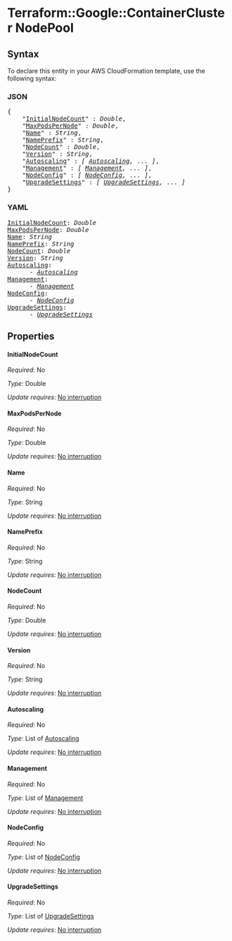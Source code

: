 # Terraform::Google::ContainerCluster NodePool

## Syntax

To declare this entity in your AWS CloudFormation template, use the following syntax:

### JSON

<pre>
{
    "<a href="#initialnodecount" title="InitialNodeCount">InitialNodeCount</a>" : <i>Double</i>,
    "<a href="#maxpodspernode" title="MaxPodsPerNode">MaxPodsPerNode</a>" : <i>Double</i>,
    "<a href="#name" title="Name">Name</a>" : <i>String</i>,
    "<a href="#nameprefix" title="NamePrefix">NamePrefix</a>" : <i>String</i>,
    "<a href="#nodecount" title="NodeCount">NodeCount</a>" : <i>Double</i>,
    "<a href="#version" title="Version">Version</a>" : <i>String</i>,
    "<a href="#autoscaling" title="Autoscaling">Autoscaling</a>" : <i>[ <a href="nodepool-autoscaling.md">Autoscaling</a>, ... ]</i>,
    "<a href="#management" title="Management">Management</a>" : <i>[ <a href="nodepool-management.md">Management</a>, ... ]</i>,
    "<a href="#nodeconfig" title="NodeConfig">NodeConfig</a>" : <i>[ <a href="nodepool-nodeconfig.md">NodeConfig</a>, ... ]</i>,
    "<a href="#upgradesettings" title="UpgradeSettings">UpgradeSettings</a>" : <i>[ <a href="nodepool-upgradesettings.md">UpgradeSettings</a>, ... ]</i>
}
</pre>

### YAML

<pre>
<a href="#initialnodecount" title="InitialNodeCount">InitialNodeCount</a>: <i>Double</i>
<a href="#maxpodspernode" title="MaxPodsPerNode">MaxPodsPerNode</a>: <i>Double</i>
<a href="#name" title="Name">Name</a>: <i>String</i>
<a href="#nameprefix" title="NamePrefix">NamePrefix</a>: <i>String</i>
<a href="#nodecount" title="NodeCount">NodeCount</a>: <i>Double</i>
<a href="#version" title="Version">Version</a>: <i>String</i>
<a href="#autoscaling" title="Autoscaling">Autoscaling</a>: <i>
      - <a href="nodepool-autoscaling.md">Autoscaling</a></i>
<a href="#management" title="Management">Management</a>: <i>
      - <a href="nodepool-management.md">Management</a></i>
<a href="#nodeconfig" title="NodeConfig">NodeConfig</a>: <i>
      - <a href="nodepool-nodeconfig.md">NodeConfig</a></i>
<a href="#upgradesettings" title="UpgradeSettings">UpgradeSettings</a>: <i>
      - <a href="nodepool-upgradesettings.md">UpgradeSettings</a></i>
</pre>

## Properties

#### InitialNodeCount

_Required_: No

_Type_: Double

_Update requires_: [No interruption](https://docs.aws.amazon.com/AWSCloudFormation/latest/UserGuide/using-cfn-updating-stacks-update-behaviors.html#update-no-interrupt)

#### MaxPodsPerNode

_Required_: No

_Type_: Double

_Update requires_: [No interruption](https://docs.aws.amazon.com/AWSCloudFormation/latest/UserGuide/using-cfn-updating-stacks-update-behaviors.html#update-no-interrupt)

#### Name

_Required_: No

_Type_: String

_Update requires_: [No interruption](https://docs.aws.amazon.com/AWSCloudFormation/latest/UserGuide/using-cfn-updating-stacks-update-behaviors.html#update-no-interrupt)

#### NamePrefix

_Required_: No

_Type_: String

_Update requires_: [No interruption](https://docs.aws.amazon.com/AWSCloudFormation/latest/UserGuide/using-cfn-updating-stacks-update-behaviors.html#update-no-interrupt)

#### NodeCount

_Required_: No

_Type_: Double

_Update requires_: [No interruption](https://docs.aws.amazon.com/AWSCloudFormation/latest/UserGuide/using-cfn-updating-stacks-update-behaviors.html#update-no-interrupt)

#### Version

_Required_: No

_Type_: String

_Update requires_: [No interruption](https://docs.aws.amazon.com/AWSCloudFormation/latest/UserGuide/using-cfn-updating-stacks-update-behaviors.html#update-no-interrupt)

#### Autoscaling

_Required_: No

_Type_: List of <a href="nodepool-autoscaling.md">Autoscaling</a>

_Update requires_: [No interruption](https://docs.aws.amazon.com/AWSCloudFormation/latest/UserGuide/using-cfn-updating-stacks-update-behaviors.html#update-no-interrupt)

#### Management

_Required_: No

_Type_: List of <a href="nodepool-management.md">Management</a>

_Update requires_: [No interruption](https://docs.aws.amazon.com/AWSCloudFormation/latest/UserGuide/using-cfn-updating-stacks-update-behaviors.html#update-no-interrupt)

#### NodeConfig

_Required_: No

_Type_: List of <a href="nodepool-nodeconfig.md">NodeConfig</a>

_Update requires_: [No interruption](https://docs.aws.amazon.com/AWSCloudFormation/latest/UserGuide/using-cfn-updating-stacks-update-behaviors.html#update-no-interrupt)

#### UpgradeSettings

_Required_: No

_Type_: List of <a href="nodepool-upgradesettings.md">UpgradeSettings</a>

_Update requires_: [No interruption](https://docs.aws.amazon.com/AWSCloudFormation/latest/UserGuide/using-cfn-updating-stacks-update-behaviors.html#update-no-interrupt)

